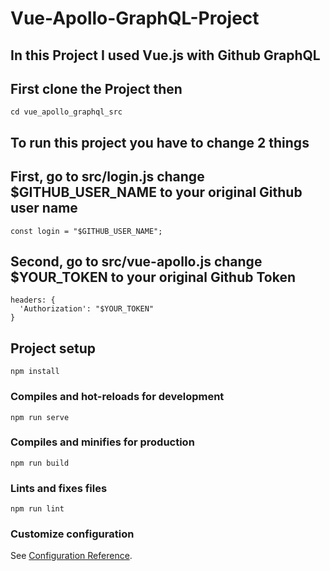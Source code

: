 # Vue-Apollo-GraphQL-Project

## In this Project I used Vue.js with Github GraphQL

## First clone the Project then
```
cd vue_apollo_graphql_src
```

## To run this project you have to change 2 things

## First, go to src/login.js change $GITHUB_USER_NAME to your original Github user name
```
const login = "$GITHUB_USER_NAME";
```

## Second, go to src/vue-apollo.js change $YOUR_TOKEN to your original Github Token
```
headers: {
  'Authorization': "$YOUR_TOKEN"
}
```

## Project setup
```
npm install
```

### Compiles and hot-reloads for development
```
npm run serve
```

### Compiles and minifies for production
```
npm run build
```

### Lints and fixes files
```
npm run lint
```

### Customize configuration
See [Configuration Reference](https://cli.vuejs.org/config/).